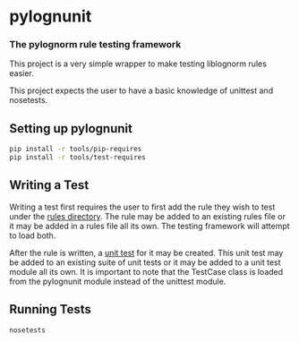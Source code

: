 # pylognunit
### The pylognorm rule testing framework

This project is a very simple wrapper to make testing liblognorm rules
easier.

This project expects the user to have a basic knowledge of unittest and
nosetests.

## Setting up pylognunit

```bash
pip install -r tools/pip-requires
pip install -r tools/test-requires
```

## Writing a Test

Writing a test first requires the user to first add the rule they wish to
test under the [rules directory](https://github.com/zinic/pylognunit/tree/master/rules).
The rule may be added to an existing rules file or it may be added in a
rules file all its own. The testing framework will attempt to load both.

After the rule is written, a [unit test](https://github.com/zinic/pylognunit/blob/master/tests/unit_test.py)
for it may be created. This unit test may be added to an existing suite of
unit tests or it may be added to a unit test module all its own. It is
important to note that the TestCase class is loaded from the pylognunit
module instead of the unittest module.

## Running Tests

```bash
nosetests
```